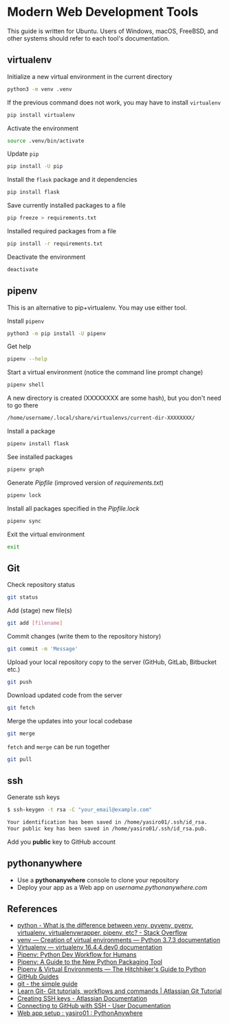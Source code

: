 # Modern Web Development Tools

This guide is written for Ubuntu. Users of Windows, macOS, FreeBSD, and other systems should refer to each tool's documentation.

## virtualenv

Initialize a new virtual environment in the current directory

```bash
python3 -m venv .venv
```

If the previous command does not work, you may have to install `virtualenv`

```bash
pip install virtualenv
```

Activate the environment

```bash
source .venv/bin/activate
```

Update `pip`

```bash
pip install -U pip
```

Install the `flask` package and it dependencies

```bash
pip install flask
```

Save currently installed packages to a file

```bash
pip freeze > requirements.txt
```

Installed required packages from a file

```bash
pip install -r requirements.txt
```

Deactivate the environment

```bash
deactivate
```

## pipenv

This is an alternative to pip+virtualenv. You may use either tool.

Install `pipenv`

```bash
python3 -m pip install -U pipenv
```

Get help

```bash
pipenv --help
```

Start a virtual environment (notice the command line prompt change)

```bash
pipenv shell
```

A new directory is created (XXXXXXXX are some hash), but you don't need to go there

```bash
/home/username/.local/share/virtualenvs/current-dir-XXXXXXXX/
```

Install a package

```bash
pipenv install flask
```

See installed packages

```bash
pipenv graph
```

Generate *Pipfile* (improved version of *requirements.txt*)

```bash
pipenv lock
```

Install all packages specified in the *Pipfile.lock*

```bash
pipenv sync
```

Exit the virtual environment

```bash
exit
```

## Git

Check repository status

```bash
git status
```

Add (stage) new file(s)

```bash
git add [filename]
```

Commit changes (write them to the repository history)

```bash
git commit -m 'Message'
```

Upload your local repository copy to the server (GitHub, GitLab, Bitbucket etc.)

```bash
git push
```

Download updated code from the server

```bash
git fetch
```

Merge the updates into your local codebase

```bash
git merge
```

`fetch` and `merge` can be run together

```bash
git pull
```

## ssh

Generate ssh keys

```bash
$ ssh-keygen -t rsa -C "your_email@example.com"

Your identification has been saved in /home/yasiro01/.ssh/id_rsa.
Your public key has been saved in /home/yasiro01/.ssh/id_rsa.pub.
```

Add you **public** key to GitHub account

## pythonanywhere

* Use a **pythonanywhere** console to clone your repository
* Deploy your app as a Web app on *username.pythonanywhere.com*

## References

* [python - What is the difference between venv, pyvenv, pyenv, virtualenv, virtualenvwrapper, pipenv, etc? - Stack Overflow](https://stackoverflow.com/questions/41573587/what-is-the-difference-between-venv-pyvenv-pyenv-virtualenv-virtualenvwrappe)
* [venv — Creation of virtual environments — Python 3.7.3 documentation](https://docs.python.org/3/library/venv.html)
* [Virtualenv — virtualenv 16.4.4.dev0 documentation](https://virtualenv.pypa.io/en/latest/)
* [Pipenv: Python Dev Workflow for Humans](https://pipenv.readthedocs.io/en/latest/)
* [Pipenv: A Guide to the New Python Packaging Tool](https://realpython.com/pipenv-guide/)
* [Pipenv & Virtual Environments — The Hitchhiker's Guide to Python](https://docs.python-guide.org/dev/virtualenvs/)
* [GitHub Guides](https://guides.github.com/)
* [git - the simple guide](http://rogerdudler.github.io/git-guide/)
* [Learn Git- Git tutorials, workflows and commands | Atlassian Git Tutorial](https://www.atlassian.com/git)
* [Creating SSH keys - Atlassian Documentation](https://confluence.atlassian.com/bitbucketserver/creating-ssh-keys-776639788.html)
* [Connecting to GitHub with SSH - User Documentation](https://help.github.com/articles/connecting-to-github-with-ssh/)
* [Web app setup : yasiro01 : PythonAnywhere](https://www.pythonanywhere.com/user/yasiro01/webapps/)
